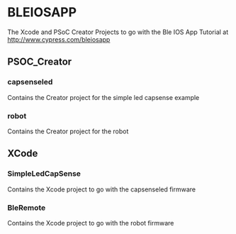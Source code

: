 # BLEIOSAPP

The Xcode and PSoC Creator Projects to go with the Ble IOS App Tutorial at http://www.cypress.com/bleiosapp

## PSOC_Creator

### capsenseled
Contains the Creator project for the simple led capsense example

### robot
Contains the Creator project for the robot

## XCode

### SimpleLedCapSense
Contains the Xcode project to go with the capsenseled firmware

### BleRemote
Contains the Xcode project to go with the robot firmware
